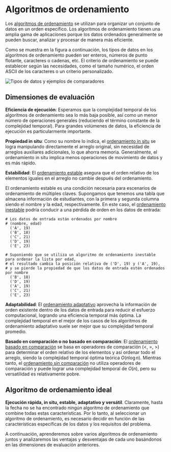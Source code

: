 # Algoritmos de ordenamiento

Los <u>algoritmos de ordenamiento</u> se utilizan para organizar un conjunto de datos en un orden específico. Los algoritmos de ordenamiento tienen una amplia gama de aplicaciones porque los datos ordenados generalmente se pueden buscar, analizar y procesar de manera más eficiente.

Como se muestra en la figura a continuación, los tipos de datos en los algoritmos de ordenamiento pueden ser enteros, números de punto flotante, caracteres o cadenas, etc. El criterio de ordenamiento se puede establecer según las necesidades, como el tamaño numérico, el orden ASCII de los caracteres o un criterio personalizado.

![Tipos de datos y ejemplos de comparadores](sorting_algorithm.assets/sorting_examples.png)

## Dimensiones de evaluación

**Eficiencia de ejecución**: Esperamos que la complejidad temporal de los algoritmos de ordenamiento sea lo más baja posible, así como un menor número de operaciones generales (reduciendo el término constante de la complejidad temporal). Para grandes volúmenes de datos, la eficiencia de ejecución es particularmente importante.

**Propiedad in situ**: Como su nombre lo indica, el <u>ordenamiento in situ</u> se logra manipulando directamente el arreglo original, sin necesidad de arreglos auxiliares adicionales, lo que ahorra memoria. Generalmente, el ordenamiento in situ implica menos operaciones de movimiento de datos y es más rápido.

**Estabilidad**: El <u>ordenamiento estable</u> asegura que el orden relativo de los elementos iguales en el arreglo no cambie después del ordenamiento.

El ordenamiento estable es una condición necesaria para escenarios de ordenamiento de múltiples claves. Supongamos que tenemos una tabla que almacena información de estudiantes, con la primera y segunda columna siendo el nombre y la edad, respectivamente. En este caso, el <u>ordenamiento inestable</u> podría conducir a una pérdida de orden en los datos de entrada:

```shell
# Los datos de entrada están ordenados por nombre
# (nombre, edad)
  ('A', 19)
  ('B', 18)
  ('C', 21)
  ('D', 19)
  ('E', 23)

# Suponiendo que se utiliza un algoritmo de ordenamiento inestable para ordenar la lista por edad,
# el resultado cambia la posición relativa de ('D', 19) y ('A', 19),
# y se pierde la propiedad de que los datos de entrada estén ordenados por nombre
  ('B', 18)
  ('D', 19)
  ('A', 19)
  ('C', 21)
  ('E', 23)
```

**Adaptabilidad**: El <u>ordenamiento adaptativo</u> aprovecha la información de orden existente dentro de los datos de entrada para reducir el esfuerzo computacional, logrando una eficiencia temporal más óptima. La complejidad temporal en el mejor de los casos de los algoritmos de ordenamiento adaptativo suele ser mejor que su complejidad temporal promedio.

**Basado en comparación o no basado en comparación**: El <u>ordenamiento basado en comparación</u> se basa en operadores de comparación ($<$, $=$, $>$) para determinar el orden relativo de los elementos y así ordenar todo el arreglo, siendo la complejidad temporal óptima teórica $O(n \log n)$. Mientras tanto, el <u>ordenamiento sin comparación</u> no utiliza operadores de comparación y puede lograr una complejidad temporal de $O(n)$, pero su versatilidad es relativamente pobre.

## Algoritmo de ordenamiento ideal

**Ejecución rápida, in situ, estable, adaptativo y versátil**. Claramente, hasta la fecha no se ha encontrado ningún algoritmo de ordenamiento que combine todas estas características. Por lo tanto, al seleccionar un algoritmo de ordenamiento, es necesario decidir en función de las características específicas de los datos y los requisitos del problema.

A continuación, aprenderemos sobre varios algoritmos de ordenamiento juntos y analizaremos las ventajas y desventajas de cada uno basándonos en las dimensiones de evaluación anteriores.
